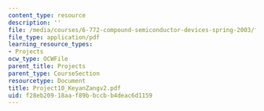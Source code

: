 ```yaml
---
content_type: resource
description: ''
file: /media/courses/6-772-compound-semiconductor-devices-spring-2003/f28eb20918aaf89bbccbb4deac6d1159_Project10_KeyanZangv2.pdf
file_type: application/pdf
learning_resource_types:
- Projects
ocw_type: OCWFile
parent_title: Projects
parent_type: CourseSection
resourcetype: Document
title: Project10_KeyanZangv2.pdf
uid: f28eb209-18aa-f89b-bccb-b4deac6d1159
---
```

